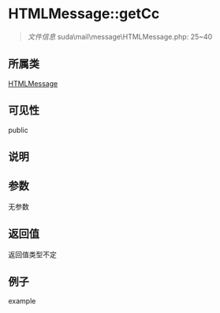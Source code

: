# HTMLMessage::getCc

> *文件信息* suda\mail\message\HTMLMessage.php: 25~40
## 所属类 

[HTMLMessage](../HTMLMessage.md)

## 可见性

  public  
## 说明



## 参数

无参数

## 返回值
返回值类型不定

## 例子

example
